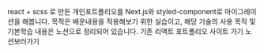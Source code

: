 react + scss 로 만든 개인포트폴리오를 Next.js와 styled-component로 마이그레이션을 해봅니다.
목적은 배운내용을 적용해보기 위한 실습이고, 
해당 기술의 사용 목적 및 기본학습 내용은 노션으로 정리되어 있습니다. 
기존 리액트 포트폴리오 사이트 가기
노션보러가기 